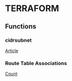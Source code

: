 # TERRAFORM

## Functions
### cidrsubnet
[Article](http://blog.itsjustcode.net/blog/2017/11/18/terraform-cidrsubnet-deconstructed/)

### Route Table Associations
[Count](https://stackoverflow.com/questions/51739482/terraform-how-to-associate-multiple-subnet-to-route-table)
